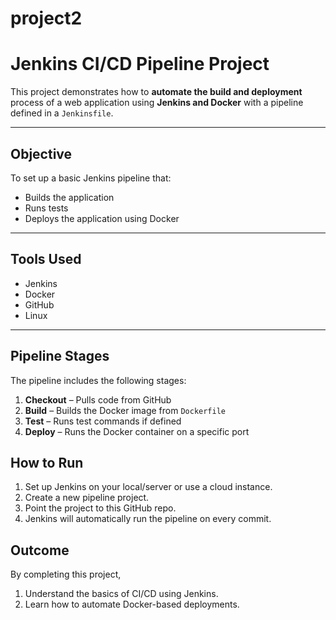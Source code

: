# project2

# Jenkins CI/CD Pipeline Project

This project demonstrates how to **automate the build and deployment** process of a web application using **Jenkins and Docker** with a pipeline defined in a `Jenkinsfile`.

---

##  Objective

To set up a basic Jenkins pipeline that:
- Builds the application
- Runs tests
- Deploys the application using Docker

---

## Tools Used

- Jenkins
- Docker
- GitHub
- Linux 

---

## Pipeline Stages

The pipeline includes the following stages:

1. **Checkout** – Pulls code from GitHub
2. **Build** – Builds the Docker image from `Dockerfile`
3. **Test** –  Runs test commands if defined
4. **Deploy** – Runs the Docker container on a specific port

## How to Run

1. Set up Jenkins on your local/server or use a cloud instance.
2. Create a new pipeline project.
3. Point the project to this GitHub repo.
4. Jenkins will automatically run the pipeline on every commit.

## Outcome

By completing this project, 

1. Understand the basics of CI/CD using Jenkins.
2. Learn how to automate Docker-based deployments.
